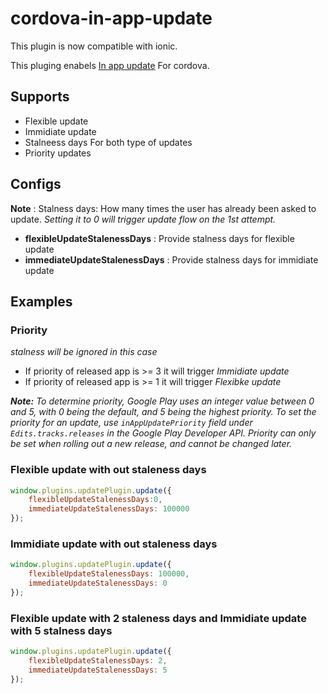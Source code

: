 # cordova-in-app-update
This plugin is now compatible with ionic.

This pluging enabels [In app update](https://developer.android.com/guide/playcore/in-app-updates) For cordova.

## Supports
* Flexible update
* Immidiate update
* Stalneess days For both type of updates
* Priority updates

## Configs
**Note** : 
    Stalness days: How many times the user has already been asked to update.
    _Setting it to 0 will trigger update flow on the 1st attempt._

* **flexibleUpdateStalenessDays** : Provide stalness days for flexible update
* **immediateUpdateStalenessDays** : Provide stalness days for immidiate update

## Examples

### Priority
_stalness will be ignored in this case_

* If priority of released app is >= 3 it will trigger *Immidiate update*
* If priority of released app is >= 1 it will trigger *Flexibke update*

_**Note:** To determine priority, Google Play uses an integer value between 0 and 5, with 0 being the default, and 5 being the highest priority. To set the priority for an update, use `inAppUpdatePriority` field under `Edits.tracks.releases` in the Google Play Developer API. Priority can only be set when rolling out a new release, and cannot be changed later._

### Flexible update with out staleness days
```javascript
window.plugins.updatePlugin.update({
    flexibleUpdateStalenessDays:0,
    immediateUpdateStalenessDays: 100000
});
```
### Immidiate update with out staleness days

```javascript
window.plugins.updatePlugin.update({
    flexibleUpdateStalenessDays: 100000,
    immediateUpdateStalenessDays: 0
});
```
### Flexible update with 2 staleness days and Immidiate update with 5 stalness days
```javascript
window.plugins.updatePlugin.update({
    flexibleUpdateStalenessDays: 2,
    immediateUpdateStalenessDays: 5
});
```
